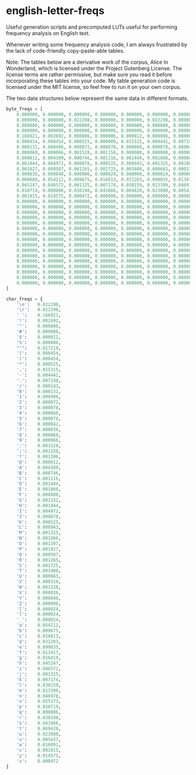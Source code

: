 # english-letter-freqs
Useful generation scripts and precomputed LUTs useful for performing frequency analysis on English text.

Whenever writing some frequency analysis code, I am always frustrated by the lack of code-friendly copy-paste-able tables.

Note: The tables below are a derivative work of the corpus, Alice In Wonderland, which is licensed under the Project Gutenberg License. The license terms are rather permissive, but make sure you read it before incorporating these tables into your code.
My table generation code is licensed under the MIT license, so feel free to run it on your own corpus.

The two data structures below represent the same data in different formats.

```python
byte_freqs = [
	0.000000, 0.000000, 0.000000, 0.000000, 0.000000, 0.000000, 0.000000, 0.000000,
	0.000000, 0.000000, 0.022298, 0.000000, 0.000000, 0.022298, 0.000000, 0.000000,
	0.000000, 0.000000, 0.000000, 0.000000, 0.000000, 0.000000, 0.000000, 0.000000,
	0.000000, 0.000000, 0.000000, 0.000000, 0.000000, 0.000000, 0.000000, 0.000000,
	0.166921, 0.002692, 0.000806, 0.000006, 0.000012, 0.000006, 0.000000, 0.017219,
	0.000454, 0.000454, 0.000525, 0.000000, 0.015315, 0.004441, 0.007198, 0.000143,
	0.000131, 0.000406, 0.000072, 0.000078, 0.000060, 0.000078, 0.000042, 0.000036,
	0.000060, 0.000066, 0.001528, 0.001158, 0.000000, 0.000000, 0.000000, 0.001206,
	0.000012, 0.004309, 0.000746, 0.001116, 0.001444, 0.001868, 0.000800, 0.001152,
	0.001844, 0.004972, 0.000078, 0.000525, 0.000943, 0.001325, 0.001086, 0.001397,
	0.001027, 0.000507, 0.001265, 0.001725, 0.003408, 0.000663, 0.000310, 0.001528,
	0.000036, 0.000848, 0.000006, 0.000024, 0.000000, 0.000024, 0.000000, 0.000024,
	0.000000, 0.054212, 0.009675, 0.016813, 0.031203, 0.090035, 0.013417, 0.016419,
	0.045247, 0.046572, 0.001325, 0.007174, 0.030159, 0.013399, 0.046978, 0.055173,
	0.010719, 0.000806, 0.038198, 0.041666, 0.069420, 0.023080, 0.005437, 0.016091,
	0.001015, 0.014575, 0.000472, 0.000000, 0.000000, 0.000000, 0.000000, 0.000000,
	0.000000, 0.000000, 0.000000, 0.000000, 0.000000, 0.000000, 0.000000, 0.000000,
	0.000000, 0.000000, 0.000000, 0.000000, 0.000000, 0.000000, 0.000000, 0.000000,
	0.000000, 0.000000, 0.000000, 0.000000, 0.000000, 0.000000, 0.000000, 0.000000,
	0.000000, 0.000000, 0.000000, 0.000000, 0.000000, 0.000000, 0.000000, 0.000000,
	0.000000, 0.000000, 0.000000, 0.000000, 0.000000, 0.000000, 0.000000, 0.000000,
	0.000000, 0.000000, 0.000000, 0.000000, 0.000000, 0.000000, 0.000000, 0.000000,
	0.000000, 0.000000, 0.000000, 0.000000, 0.000000, 0.000000, 0.000000, 0.000000,
	0.000000, 0.000000, 0.000000, 0.000000, 0.000000, 0.000000, 0.000000, 0.000000,
	0.000000, 0.000000, 0.000000, 0.000000, 0.000000, 0.000000, 0.000000, 0.000000,
	0.000000, 0.000000, 0.000000, 0.000000, 0.000000, 0.000000, 0.000000, 0.000000,
	0.000000, 0.000000, 0.000000, 0.000000, 0.000000, 0.000000, 0.000000, 0.000000,
	0.000000, 0.000000, 0.000000, 0.000000, 0.000000, 0.000000, 0.000000, 0.000000,
	0.000000, 0.000000, 0.000000, 0.000000, 0.000000, 0.000000, 0.000000, 0.000000,
	0.000000, 0.000000, 0.000000, 0.000000, 0.000000, 0.000000, 0.000000, 0.000000,
	0.000000, 0.000000, 0.000000, 0.000000, 0.000000, 0.000000, 0.000000, 0.000000,
	0.000000, 0.000000, 0.000000, 0.000000, 0.000000, 0.000000, 0.000000, 0.000000
]
```
```python
char_freqs = {
	'\n':	0.022298,
	'\r':	0.022298,
	' ':	0.166921,
	'!':	0.002692,
	'"':	0.000806,
	'#':	0.000006,
	'$':	0.000012,
	'%':	0.000006,
	"'":	0.017219,
	'(':	0.000454,
	')':	0.000454,
	'*':	0.000525,
	',':	0.015315,
	'-':	0.004441,
	'.':	0.007198,
	'/':	0.000143,
	'0':	0.000131,
	'1':	0.000406,
	'2':	0.000072,
	'3':	0.000078,
	'4':	0.000060,
	'5':	0.000078,
	'6':	0.000042,
	'7':	0.000036,
	'8':	0.000060,
	'9':	0.000066,
	':':	0.001528,
	';':	0.001158,
	'?':	0.001206,
	'@':	0.000012,
	'A':	0.004309,
	'B':	0.000746,
	'C':	0.001116,
	'D':	0.001444,
	'E':	0.001868,
	'F':	0.000800,
	'G':	0.001152,
	'H':	0.001844,
	'I':	0.004972,
	'J':	0.000078,
	'K':	0.000525,
	'L':	0.000943,
	'M':	0.001325,
	'N':	0.001086,
	'O':	0.001397,
	'P':	0.001027,
	'Q':	0.000507,
	'R':	0.001265,
	'S':	0.001725,
	'T':	0.003408,
	'U':	0.000663,
	'V':	0.000310,
	'W':	0.001528,
	'X':	0.000036,
	'Y':	0.000848,
	'Z':	0.000006,
	'[':	0.000024,
	']':	0.000024,
	'_':	0.000024,
	'a':	0.054212,
	'b':	0.009675,
	'c':	0.016813,
	'd':	0.031203,
	'e':	0.090035,
	'f':	0.013417,
	'g':	0.016419,
	'h':	0.045247,
	'i':	0.046572,
	'j':	0.001325,
	'k':	0.007174,
	'l':	0.030159,
	'm':	0.013399,
	'n':	0.046978,
	'o':	0.055173,
	'p':	0.010719,
	'q':	0.000806,
	'r':	0.038198,
	's':	0.041666,
	't':	0.069420,
	'u':	0.023080,
	'v':	0.005437,
	'w':	0.016091,
	'x':	0.001015,
	'y':	0.014575,
	'z':	0.000472
}
```
